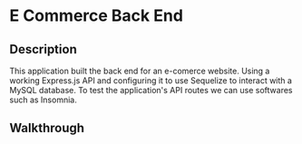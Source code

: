 # E Commerce Back End

## Description 

This application built the back end for an e-comerce website. Using a working Express.js API and configuring it to use Sequelize to interact with a MySQL database. To test the application's API routes we can use softwares such as Insomnia. 


## Walkthrough 

